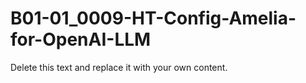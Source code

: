 

# B01-01_0009-HT-Config-Amelia-for-OpenAI-LLM

Delete this text and replace it with your own content.
